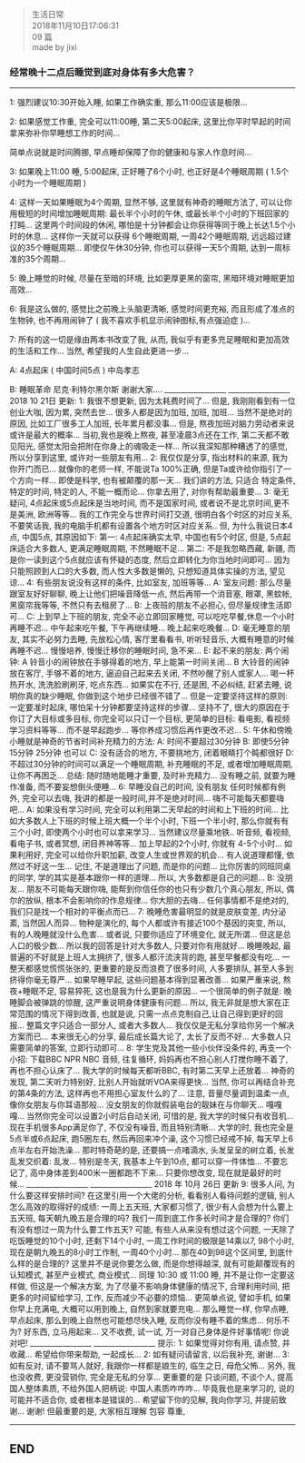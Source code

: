 > 生活日常  
> 2018年11月10日17:06:31         
> 09 篇  
>made by jixi

### 经常晚十二点后睡觉到底对身体有多大危害？



----------

1: 强烈建议10:30开始入睡, 如果工作确实重, 那么11:00应该是极限...

2: 如果感觉工作重, 完全可以11:00睡, 第二天5:00起床, 这里比你平时早起的时间拿来弥补你早睡想工作的时间... 

简单点说就是时间腾挪, 早点睡却保障了你的健康和与家人作息时间...

3: 如果晚上11:00 睡, 5:00起床, 正好睡了6个小时, 也正好是4个睡眠周期 ( 1.5个小时为一个睡眠周期 ) 

4: 这样一天如果睡眠为4个周期, 显然不够, 这里就有神奇的睡眠方法了, 可以让你用极短的时间增加睡眠周期: 最长半个小时的午休, 或最长半个小时的下班回家的打盹... 这里两个时间段的休闲, 哪怕是十分钟都会让你获得等同于晚上长达1.5个小时的休息... 这样你一天就可以获得 6个睡眠周期, 一周42个睡眠周期, 远远超过建议的35个睡眠周期... 即使仅午休30分钟, 你也可以获得一天5个周期, 达到一周标准的35个周期... 

5: 晚上睡觉的时候, 尽量在至暗的环境, 比如更厚更黑的窗帘, 黑暗环境对睡眠更加高效... 

6: 我是这么做的, 感觉比之前晚上头脑更清晰, 感觉时间更充裕, 而且形成了准点的生物钟, 也不再用闹钟了 ( 我不喜欢手机显示闹钟图标,有点强迫症 )... 

7: 所有的这一切是缘由两本书改变了我, 从而, 我似乎有更多充足睡眠和更加高效的生活和工作... 当然, 希望我的人生自此更进一步... 

A: 4点起床 ( 中国时间5点 ) 中岛孝志  

B: 睡眠革命 尼克·利特尔黑尔斯 谢谢大家.... _________________ _________________ 2018 10 21日 更新: 1: 我很不想更新, 因为太耗费时间了... 但是, 我刚刚看到有一位创业大咖, 因为累, 突然去世... 很多人都是因为加班, 加班, 加班... 当然不是绝对的原因, 比如工厂很多工人加班, 长年累月都没事... 但是, 熬夜加班对脑力劳动者来说或许是最大的概率... 当初,我也是晚上熬夜, 甚至凌晨3点还在工作, 第二天都不敢见阳光, 感觉太阳会把附在你身上的魂吸走一样... 所以我深知那种糟透了的感觉, 所以分享到这里, 或许对一些朋友有用... 2: 我仅仅是分享, 指出材料的来源, 我为你开门而已... 就像你的老师一样, 不能说Ta 100%正确, 但是Ta或许给你指引了一个方向一样... 即使是科学, 也有被颠覆的那一天... 我们讲的方法, 只适合 特定条件, 特定的时间, 特定的人, 不能一概而论... 你拿去用了, 对你有帮助最重要... 3: 毫无疑问, 4点起床或5点起床是当地时间, 而不是国家时间, 或者说不是北京时间,更不是美洲, 欧洲等等... 我的工作完全与世界时间打交道, 很明白各个时区的对应关系, 不要笑话我, 我的电脑手机都有设置各个地方时区对应关系.. 但, 为什么我说日本4点, 中国5点, 其原因如下: 第一: 4点起床确实太早, 中国也有5个时区, 但是, 5点起床适合大多数人, 更满足睡眠周期, 不然睡眠不足... 第二: 不是我忽略西藏, 新疆, 而是你一读到这个5点就应该有怀疑的态度, 然后立即转化为你当地时间即可... 因为只能照顾到人口的大多数, 而人性大多数是懒的, 只想知道具体实操的方法, 望见谅... 4: 有些朋友说没有这样的条件, 比如室友, 加班等等... A: 室友问题: 那么尽量跟室友好好聊聊, 晚上让他们把噪音降低一点, 然后再带一个消音塞, 眼罩, 黑蚊帐, 黑窗帘我等等, 不然只有去租房了... B: 上夜班的朋友不必担心, 但尽量规律生活即可... C: 上到早上下班的朋友, 完全不必立即回家睡觉, 可以吃吃早餐,休息一个小时再睡不迟... 中午起来吃午餐, 下午再继续睡... 晚上起来吃晚餐... D: 毫无睡意的朋友, 其实不必努力去睡, 先放松心情, 客厅里看看书, 听听轻音乐, 大概有睡意的时候再睡不迟... 慢慢培养, 慢慢迁移你的睡眠时间, 急不来... E: 起不来的朋友: 两个闹钟: A 铃音小的闹钟放在手够得着的地方, 早上能第一时间关闭... B 大铃音的闹钟放在客厅, 手够不着的地方, 逼迫自己起来去关闭, 不然吵醒了别人或家人... 喝一杯热开水, 洗洗脸刷刷牙, 吃点东西... 如果实在不行, 还是困, 不必纠结, 赶紧去睡, 说明你真的缺少睡眠, 你做到这个地步已经很不错了... 但是一定要坚持这样的原则: 一定要准时起床, 哪怕呆十分钟都要坚持这样的步骤... 坚持不了, 很大的原因在于你订了大目标或多目标, 你完全可以只订一个目标, 更简单的目标: 看电影, 看视频学习资料等等... 而不是早起跑步... 等你养成习惯后再作更改不迟... 5: 午休和傍晚小睡就是神奇的节省时间补充精力的方法: A: 时间不要超过30分钟 B: 即使5分钟 15分钟 25分钟 也可以 C: 没有适合的地方, 不要挑地方, 闭着眼睛打个盹都很好 D: 不超过30分钟的时间可以满足一个睡眠周期, 补充睡眠的不足, 或者增加睡眠周期, 让你不再困乏... 总结: 随时随地能睡才重要, 及时补充精力... 没有睡之前, 就要为睡作准备, 而不要妄想倒头便睡... 6: 早睡没自己的时间, 没有朋友 任何时候都有例外, 完全可以去嗨, 我讲的都是一般时间,并不是绝对时间... 嗨不可能每天都要嗨吧... A: 如果没有学习时间, 完全可以利用第二天早起的时间和上下班的时间... 比如大多数人上下班的时候上班大概一个半个小时, 下班一个半小时, 那么你就有有三个小时, 即使两个小时也可以拿来学习... 当然建议尽量乘地铁.. 听音频, 看视频, 看电子书, 或者冥想, 闭目养神等等... 加上早起的2个小时, 你就有 4-5个小时... 如果利用好, 完全可以给你升职加薪, 改变人生或世界观的机会... 有人说道理都懂, 依然过不好这一生... 记住, 不是道理出了问题, 而是你的问题... 比你厉害的同班同桌的同学, 学的其实是基本跟你一样的道理... 所以, 大多数都是自己的问题... B: 没朋友... 朋友不可能每天跟你嗨, 能帮到你信任你的也只有少数几个真心朋友, 所以, 偶尔的放纵, 根本不会影响你的作息规律... 你大胆的去嗨... 任何事情都不是绝对的, 我们只是找一个相对的平衡点而已... 7: 晚睡危害最明显的就是皮肤变差, 内分泌紊, 当然因人而异... 物种是演化的, 每个人都或许有接近100个基因的突变, 所以, 有的人晚睡就没什么危害... 或者说, 只要你适应了环境变化, 就无所谓... 但这是总人口的极少数... 所以我的回答是针对大多数人, 只要对你有用就好... 晚睡晚起, 最普遍的不好就是上班人太拥挤了, 很多人都汗流浃背的跑, 甚至早餐都没有吃... 一整天都感觉慌慌张张的, 更重要的是反而浪费了很多时间, 人多要排队, 甚至人多到挤得你毫无尊严... 如果早睡早起, 这些问题基本得到显著改善... 如果严重来说, 熬夜+睡眠不足, 容易猝死, 这也是我为什么更新的原因... 一个很简单的例子就是: 晚睡脚会被弹跳的惊醒, 这严重说明身体健康有问题... 所以, 我无非就是想大家在正常范围的情况下得到改善, 也就是说, 只需一点点克制自己,让自己得到更好的回报... 整篇文字只适合一部分人, 或者大多数人... 我仅仅是无私分享给你另一个解决方案而已... 本来很无心的分享, 最后成长篇大论了, 太长了反而不好... 大多数人只需要简单的答案, 立即行动即可... 8: 学生党及其他一些小伙伴没条件的, 再支一个小招: 下载BBC NPR NBC 音频, 往复循环, 妈妈再也不担心别人打搅你睡不着了, 再也不担心认床了... 我大学的时候每天都听BBC, 有时第二天早上还放着... 神奇的发现, 第二天听力特别好, 比别人开始就听VOA来得更快... 当然, 你可以再结合补充的第4条的方法, 这样再也不用担心室友什么的了... 注意, 音量尽量调到温柔一点, 像你女朋友与你耳语那般... 没女朋友的你就假装电台的靓妹在与你聊天... 嘎嘎嘎... 当然你完全可以设置2小时后自动关闭, 可惜的是, 我大学的时候只有收音机... 现在手机很多App满足你了, 不仅没有噪音, 而且特别清晰... 大学的时, 我也完全是5点半或6点起床, 跑5圈左右, 然后再回来冲个澡, 这个习惯已经戒不掉, 每天早上6点半左右开始洗澡... 那时特奇葩的是, 还要搞一点啫滴水, 头发呈呈的树立着, 长发乱发交织着: 乱发... 特别是冬天, 我基本上午到10点, 都可以穿一件体恤... 不要忘记了, 高中身体差到400米一圈都跑不下来... 只要你想改变, 现在就是最好的时候... _________________ _________________ 2018 年 10月 26日 更新 9: 很多人问, 为什么要这样安排时间? 在这里引用一个大佬的分析, 看看别人看待问题的逻辑, 别人怎么高效的取得好的成绩: 一周上五天班, 大家都习惯了, 很少有人会想为什么要上五天班, 每天朝九晚五是合理的吗? 我们一周到底工作多长时间才是合理的? 你们有没有想过一周为什么要工作五天? 可能, 有些人从来没有想过这个问题, 一天除了吃饭睡觉的10个小时, 还剩下14个小时, 一周工作时间的极限是14乘以7, 98个小时, 现在是朝九晚五的8小时工作制, 一周40个小时... 那在40到98这个区间里, 到底什么样的是合理的? 这里并不是说你要怎么做, 而是你想得越深, 就有可能颠覆现有的认知模式, 甚至产业模式, 商业模式... 同理 10:30 或 11:00 睡, 并不是让你一定要这样做, 但这是一个解决方案, 为了尽量不影响身体健康的情况下, 合理利用时间, 把更多的时间留给学习, 工作, 反而减少不必要的烦恼... 更简单点说, 譬如手机, 如果你早上充满电, 大概可以用到晚上, 自然到家就要充电... 那么睡觉一样, 你早点睡, 早点起床, 那么到晚上自然也可能想尽快入睡, 反而你没有睡不着的焦虑... 何乐不为? 好东西, 立马用起来... 又不收费, 试一试, 万一对自己身体是件好事情呢! 你说对吧! _________________ _________________ 提示: 1: 如果觉得对你有用, 请点赞, 并收藏... 希望给你带来帮助, 一起成长... 2: 如有疑问请留言, 以后我补充, 谢谢... 3: 如有反对, 请不要骂人就好, 我跟你一样都是娘生的, 临生之日, 母危父怖... 另外, 我也没收费, 更没营销你, 完全是无私的分享... 更重要的是 只谈问题, 不谈个人, 提高国人整体素质, 不给外国人把柄说: 中国人素质咋咋咋... 毕竟我也是来学习的, 说的可能并不适合你, 或者根本是错误的... 希望留下你的见解, 我向你学习, 并提前致谢... 谢谢! 但最重要的是, 大家相互理解 包容 尊重, 


----------
## END

